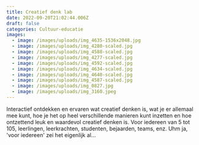 ```yaml
---
title: Creatief denk lab
date: 2022-09-20T21:02:44.006Z
draft: false
categories: Cultuur-educatie
images:
  - image: /images/uploads/img_4635-1536x2048.jpg
  - image: /images/uploads/img_4280-scaled.jpg
  - image: /images/uploads/img_4588-scaled.jpg
  - image: /images/uploads/img_4277-scaled.jpg
  - image: /images/uploads/img_4592-scaled.jpg
  - image: /images/uploads/img_4634-scaled.jpg
  - image: /images/uploads/img_4640-scaled.jpg
  - image: /images/uploads/img_4587-scaled.jpg
  - image: /images/uploads/img_0827.jpg
  - image: /images/uploads/img_3160.jpeg
---
```

Interactief ontdekken en ervaren wat creatief denken is, wat je er allemaal mee kunt, hoe je het op heel verschillende manieren kunt inzetten en hoe ontzettend leuk en waardevol creatief denken is. Voor iedereen van 5 tot 105, leerlingen, leerkrachten, studenten, bejaarden, teams, enz. Uhm ja, 'voor iedereen' zei het eigenlijk al...
